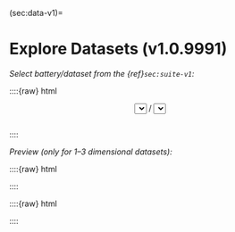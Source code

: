 





(sec:data-v1)=
# Explore Datasets (v1.0.9991)



*Select battery/dataset from the {ref}`sec:suite-v1`:*

::::{raw} html
<form style="margin-bottom: 2em">

<div style="text-align: center">
<span id="select_prev" class="btn btn-neutral float-left" title="Previous dataset"><span class="fa fa-arrow-circle-left" aria-hidden="true"></span></span>

<select id="select_battery" name="select_battery" class="btn btn-neutral">
</select>
/
<select id="select_dataset" name="select_dataset" class="btn btn-neutral">
</select>

<span id="select_next" class="btn btn-neutral float-right" title="Next dataset"><span class="fa fa-arrow-circle-right" aria-hidden="true"></span></span>
</div>

</form>
::::


*Preview (only for 1–3 dimensional datasets):*

::::{raw} html

<div id="dataset_showcase">

</div>
::::




::::{raw} html
<script type="text/javascript">

var suite =
{"wut": {"circles": ["labels0"], "cross": ["labels0"], "graph": ["labels0"], "isolation": ["labels0"], "labirynth": ["labels0"], "mk1": ["labels0"], "mk2": ["labels0"], "mk3": ["labels0"], "mk4": ["labels0"], "olympic": ["labels0"], "smile": ["labels0", "labels1"], "stripes": ["labels0"], "trajectories": ["labels0"], "trapped_lovers": ["labels0"], "twosplashes": ["labels0"], "windows": ["labels0"], "x1": ["labels0"], "x2": ["labels0"], "x3": ["labels0"], "z1": ["labels0"], "z2": ["labels0"], "z3": ["labels0"]}, "sipu": {"a1": ["labels0"], "a2": ["labels0"], "a3": ["labels0"], "aggregation": ["labels0"], "birch1": ["labels0"], "birch2": ["labels0"], "compound": ["labels0", "labels1", "labels2", "labels3", "labels4"], "d31": ["labels0"], "flame": ["labels0", "labels1"], "jain": ["labels0"], "pathbased": ["labels0", "labels1"], "r15": ["labels0", "labels1", "labels2"], "s1": ["labels0"], "s2": ["labels0"], "s3": ["labels0"], "s4": ["labels0"], "spiral": ["labels0"], "unbalance": ["labels0"], "worms_2": ["labels0"], "worms_64": ["labels0"]}, "fcps": {"atom": ["labels0"], "chainlink": ["labels0"], "engytime": ["labels0", "labels1"], "hepta": ["labels0"], "lsun": ["labels0"], "target": ["labels0", "labels1"], "tetra": ["labels0"], "twodiamonds": ["labels0"], "wingnut": ["labels0"]}, "graves": {"dense": ["labels0"], "fuzzyx": ["labels0", "labels1", "labels2", "labels3", "labels4", "labels5"], "line": ["labels0"], "parabolic": ["labels0", "labels1"], "ring": ["labels0"], "ring_noisy": ["labels0"], "ring_outliers": ["labels0", "labels1"], "zigzag": ["labels0", "labels1"], "zigzag_noisy": ["labels0", "labels1"], "zigzag_outliers": ["labels0", "labels1"]}, "other": {"chameleon_t4_8k": ["labels0"], "chameleon_t5_8k": ["labels0"], "chameleon_t7_10k": ["labels0"], "chameleon_t8_8k": ["labels0"], "hdbscan": ["labels0"], "iris": ["labels0"], "iris5": ["labels0"], "square": ["labels0"]}, "uci": {"ecoli": ["labels0"], "glass": ["labels0"], "ionosphere": ["labels0"], "sonar": ["labels0"], "statlog": ["labels0"], "wdbc": ["labels0"], "wine": ["labels0"], "yeast": ["labels0"]}, "mnist": {"digits": ["labels0"], "fashion": ["labels0"]}, "g2mg": {"g2mg_1_10": ["labels0", "labels1"], "g2mg_1_20": ["labels0", "labels1"], "g2mg_1_30": ["labels0", "labels1"], "g2mg_1_40": ["labels0", "labels1"], "g2mg_1_50": ["labels0", "labels1"], "g2mg_1_60": ["labels0", "labels1"], "g2mg_1_70": ["labels0", "labels1"], "g2mg_1_80": ["labels0", "labels1"], "g2mg_1_90": ["labels0", "labels1"], "g2mg_2_10": ["labels0", "labels1"], "g2mg_2_20": ["labels0", "labels1"], "g2mg_2_30": ["labels0", "labels1"], "g2mg_2_40": ["labels0", "labels1"], "g2mg_2_50": ["labels0", "labels1"], "g2mg_2_60": ["labels0", "labels1"], "g2mg_2_70": ["labels0", "labels1"], "g2mg_2_80": ["labels0", "labels1"], "g2mg_2_90": ["labels0", "labels1"], "g2mg_4_10": ["labels0", "labels1"], "g2mg_4_20": ["labels0", "labels1"], "g2mg_4_30": ["labels0", "labels1"], "g2mg_4_40": ["labels0", "labels1"], "g2mg_4_50": ["labels0", "labels1"], "g2mg_4_60": ["labels0", "labels1"], "g2mg_4_70": ["labels0", "labels1"], "g2mg_4_80": ["labels0", "labels1"], "g2mg_4_90": ["labels0", "labels1"], "g2mg_8_10": ["labels0", "labels1"], "g2mg_8_20": ["labels0", "labels1"], "g2mg_8_30": ["labels0", "labels1"], "g2mg_8_40": ["labels0", "labels1"], "g2mg_8_50": ["labels0", "labels1"], "g2mg_8_60": ["labels0", "labels1"], "g2mg_8_70": ["labels0", "labels1"], "g2mg_8_80": ["labels0", "labels1"], "g2mg_8_90": ["labels0", "labels1"], "g2mg_16_10": ["labels0", "labels1"], "g2mg_16_20": ["labels0", "labels1"], "g2mg_16_30": ["labels0", "labels1"], "g2mg_16_40": ["labels0", "labels1"], "g2mg_16_50": ["labels0", "labels1"], "g2mg_16_60": ["labels0", "labels1"], "g2mg_16_70": ["labels0", "labels1"], "g2mg_16_80": ["labels0", "labels1"], "g2mg_16_90": ["labels0", "labels1"], "g2mg_32_10": ["labels0", "labels1"], "g2mg_32_20": ["labels0", "labels1"], "g2mg_32_30": ["labels0", "labels1"], "g2mg_32_40": ["labels0", "labels1"], "g2mg_32_50": ["labels0", "labels1"], "g2mg_32_60": ["labels0", "labels1"], "g2mg_32_70": ["labels0", "labels1"], "g2mg_32_80": ["labels0", "labels1"], "g2mg_32_90": ["labels0", "labels1"], "g2mg_64_10": ["labels0", "labels1"], "g2mg_64_20": ["labels0", "labels1"], "g2mg_64_30": ["labels0", "labels1"], "g2mg_64_40": ["labels0", "labels1"], "g2mg_64_50": ["labels0", "labels1"], "g2mg_64_60": ["labels0", "labels1"], "g2mg_64_70": ["labels0", "labels1"], "g2mg_64_80": ["labels0", "labels1"], "g2mg_64_90": ["labels0", "labels1"], "g2mg_128_10": ["labels0", "labels1"], "g2mg_128_20": ["labels0", "labels1"], "g2mg_128_30": ["labels0", "labels1"], "g2mg_128_40": ["labels0", "labels1"], "g2mg_128_50": ["labels0", "labels1"], "g2mg_128_60": ["labels0", "labels1"], "g2mg_128_70": ["labels0", "labels1"], "g2mg_128_80": ["labels0", "labels1"], "g2mg_128_90": ["labels0", "labels1"]}, "h2mg": {"h2mg_1_10": ["labels0", "labels1"], "h2mg_1_20": ["labels0", "labels1"], "h2mg_1_30": ["labels0", "labels1"], "h2mg_1_40": ["labels0", "labels1"], "h2mg_1_50": ["labels0", "labels1"], "h2mg_1_60": ["labels0", "labels1"], "h2mg_1_70": ["labels0", "labels1"], "h2mg_1_80": ["labels0", "labels1"], "h2mg_1_90": ["labels0", "labels1"], "h2mg_2_10": ["labels0", "labels1"], "h2mg_2_20": ["labels0", "labels1"], "h2mg_2_30": ["labels0", "labels1"], "h2mg_2_40": ["labels0", "labels1"], "h2mg_2_50": ["labels0", "labels1"], "h2mg_2_60": ["labels0", "labels1"], "h2mg_2_70": ["labels0", "labels1"], "h2mg_2_80": ["labels0", "labels1"], "h2mg_2_90": ["labels0", "labels1"], "h2mg_4_10": ["labels0", "labels1"], "h2mg_4_20": ["labels0", "labels1"], "h2mg_4_30": ["labels0", "labels1"], "h2mg_4_40": ["labels0", "labels1"], "h2mg_4_50": ["labels0", "labels1"], "h2mg_4_60": ["labels0", "labels1"], "h2mg_4_70": ["labels0", "labels1"], "h2mg_4_80": ["labels0", "labels1"], "h2mg_4_90": ["labels0", "labels1"], "h2mg_8_10": ["labels0", "labels1"], "h2mg_8_20": ["labels0", "labels1"], "h2mg_8_30": ["labels0", "labels1"], "h2mg_8_40": ["labels0", "labels1"], "h2mg_8_50": ["labels0", "labels1"], "h2mg_8_60": ["labels0", "labels1"], "h2mg_8_70": ["labels0", "labels1"], "h2mg_8_80": ["labels0", "labels1"], "h2mg_8_90": ["labels0", "labels1"], "h2mg_16_10": ["labels0", "labels1"], "h2mg_16_20": ["labels0", "labels1"], "h2mg_16_30": ["labels0", "labels1"], "h2mg_16_40": ["labels0", "labels1"], "h2mg_16_50": ["labels0", "labels1"], "h2mg_16_60": ["labels0", "labels1"], "h2mg_16_70": ["labels0", "labels1"], "h2mg_16_80": ["labels0", "labels1"], "h2mg_16_90": ["labels0", "labels1"], "h2mg_32_10": ["labels0", "labels1"], "h2mg_32_20": ["labels0", "labels1"], "h2mg_32_30": ["labels0", "labels1"], "h2mg_32_40": ["labels0", "labels1"], "h2mg_32_50": ["labels0", "labels1"], "h2mg_32_60": ["labels0", "labels1"], "h2mg_32_70": ["labels0", "labels1"], "h2mg_32_80": ["labels0", "labels1"], "h2mg_32_90": ["labels0", "labels1"], "h2mg_64_10": ["labels0", "labels1"], "h2mg_64_20": ["labels0", "labels1"], "h2mg_64_30": ["labels0", "labels1"], "h2mg_64_40": ["labels0", "labels1"], "h2mg_64_50": ["labels0", "labels1"], "h2mg_64_60": ["labels0", "labels1"], "h2mg_64_70": ["labels0", "labels1"], "h2mg_64_80": ["labels0", "labels1"], "h2mg_64_90": ["labels0", "labels1"], "h2mg_128_10": ["labels0", "labels1"], "h2mg_128_20": ["labels0", "labels1"], "h2mg_128_30": ["labels0", "labels1"], "h2mg_128_40": ["labels0", "labels1"], "h2mg_128_50": ["labels0", "labels1"], "h2mg_128_60": ["labels0", "labels1"], "h2mg_128_70": ["labels0", "labels1"], "h2mg_128_80": ["labels0", "labels1"], "h2mg_128_90": ["labels0", "labels1"]}}
;



function addToSelect(select_id, elems, selected=null) {
    let select = document.getElementById(select_id);
    while (select.lastChild) select.removeChild(select.lastChild);
    for (let battery in elems) {
        let opt = document.createElement("option");
        opt.value = opt.innerHTML = battery;
        if (selected) {
            if (battery == selected) opt.selected = true;
        }
        else {
            selected = battery;
        }
        select.appendChild(opt);
    }
    return selected;
}



let battery = location.hash.substring(1, location.hash.lastIndexOf("/"));
if (!(battery && (battery in suite))) battery = null;
battery = addToSelect("select_battery", suite, battery);

let dataset = location.hash.substring(location.hash.lastIndexOf("/")+1);
if (!(dataset && (dataset in suite[battery]))) dataset = null;
dataset = addToSelect("select_dataset", suite[battery], dataset);

location.hash = battery + "/" + dataset;


function selectNextDataset() {
    let select = document.getElementById('select_dataset');
    select.selectedIndex += 1;

    if (select.selectedIndex < 0) {
        let select2 = document.getElementById('select_battery');
        select2.selectedIndex += 1;
        if (select2.selectedIndex < 0)
            select2.selectedIndex = 0;

        let battery = select2.value;
        addToSelect("select_dataset", suite[battery]);

        select.selectedIndex = 0;
    }

    datasetChanged();
}


function selectPrevDataset() {
    let select = document.getElementById('select_dataset');
    select.selectedIndex -= 1;

    if (select.selectedIndex < 0) {
        let select2 = document.getElementById('select_battery');
        select2.selectedIndex -= 1;
        if (select2.selectedIndex < 0)
            select2.selectedIndex = select2.children.length-1;

        let battery = select2.value;
        addToSelect("select_dataset", suite[battery]);

        select.selectedIndex = select.children.length-1;
    }

    datasetChanged();
}



document.getElementById("select_prev").onclick = selectPrevDataset;
document.getElementById("select_next").onclick = selectNextDataset;



function datasetChanged() {
    let battery = document.getElementById("select_battery").value;
    let dataset = document.getElementById("select_dataset").value;
    location.hash = battery + "/" + dataset;
}


function batteryChanged() {
    let battery = document.getElementById("select_battery").value;
    addToSelect("select_dataset", suite[battery]);
    datasetChanged();
}

document.getElementById("select_dataset").onchange = datasetChanged;
document.getElementById("select_battery").onchange = batteryChanged;





function locationHashChanged()
{
//     els = document.getElementsByClassName("clustbench_browsable");
//     for (let i=0; i<els.length; i++)
//         els[i].style.display = "none";
//
//     var x = location.hash.substring(1);
//     if (x == "") return;
//     el = document.getElementById(x);
//     if (!el) return;
//     el.style.display = "block";

    var battery = location.hash.substring(1, location.hash.lastIndexOf("/"));
    var dataset = location.hash.substring(location.hash.lastIndexOf("/")+1);

    if (!((battery in suite) && (dataset in suite[battery]))) return;

    var labels = suite[battery][dataset];
    let showcase = document.getElementById("dataset_showcase");
    while (showcase.lastChild) showcase.removeChild(showcase.lastChild);

    let head = document.createElement("h2");
    head.innerHTML = battery + "/" + dataset;
    showcase.appendChild(head);

    for (let l in labels) {
//         let head = document.createElement("h3");
//         head.innerHTML = labels[l];
//         showcase.appendChild(head);

        let figure = document.createElement("figure");
        figure.class = "align-default"

        let img = document.createElement("img");
        img.title = img.alt = labels[l];
        img.src = "../_static/catalogue-v1/" + battery + "/" +
            dataset + "." + labels[l] + ".png";

        figure.appendChild(img);
        showcase.appendChild(figure);
    }


    head = document.createElement("h3");
    head.innerHTML = "Description";
    showcase.appendChild(head);

    let pre = document.createElement("pre");
    pre.id = "dataset_description";
    pre.text = "Description";
    showcase.appendChild(pre);

    let xhr = new XMLHttpRequest();
    xhr.onload = function() {
        document.getElementById("dataset_description").textContent = this.responseText;
    };
    xhr.open("GET", "../_static/catalogue-v1/" + battery + "/" +
            dataset + ".txt");
    xhr.send();
}




window.onhashchange = locationHashChanged;
locationHashChanged();
</script>
::::
